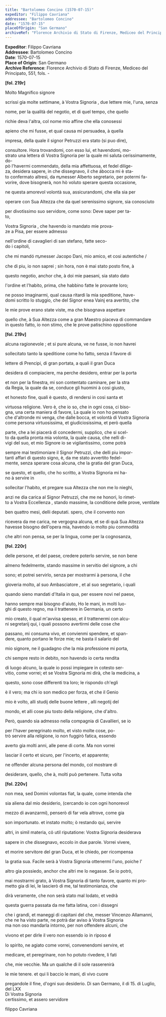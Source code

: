 ```yaml
---
title: "Bartolomeo Concino (1570-07-15)"
expeditor: "Filippo Cavriana"
addressee: "Bartolomeo Concino"
date: "1570-07-15"
placeOfOrigin: "San Germano"
archiveRef: "Florence Archivio di Stato di Firenze, Mediceo del Principato, 551, fols. -"
---
```


**Expeditor**: Filippo Cavriana  
**Addressee**: Bartolomeo Concino  
**Date**: 1570-07-15  
**Place of Origin**: San Germano  
**Archive Reference**: Florence Archivio di Stato di Firenze, Mediceo del Principato, 551, fols. -  


**[fol. 219r]**

Molto Magnifico  signore

  
scrissi gia molte settimane, à Vostra Signoria , due lettere mie, l'una, senza
            
nome, per la qualità del negotio, et di quel tempo, che quello
            
richie deva l'altra, col nome mio affine che ella conosessi
            
apieno che mi fusse, et qual causa mi persuadea, à quella
            
impresa, della quale il signor Petruzzi era stato (si puo dire),
            
consultore. Hora trovandomi, con esso lui, et havendomi, mo-  
strato una lettera  di Vostra Signoria  per la quale mi saluta cerissimamente, do-  
pò l'havermi commendato, della mia affettuosa, et fedel dilige-  
za, desidera sapere, in che dissegnavo, il che ábocca mi è sta-  
to confermato altresì, da ꝳmesser Alberto segretario, per potermi fa-  
vorire, dove bisognerà, non  hò voluto sperare questa occasione, 
            
ne questa amorevol volontà sua, assicurandomi, che ella sia per
            
operare con Sua Altezza  che da quel serenissimo  signore, sia conosciuto 
            
per divotissimo suo servidore, come sono: Deve saper per ta-  
to, 
            
Vostra Signoria , che havendo io mandato mie prova-  
ze a Pisa, per essere admesso 
            
nell'ordine di cavaglieri di san stefano, fatte seco-  
do i capitoli,
            
che mi mandó ꝳmesser Jacopo Dani, mio amico, et cosi autentiche /
            
che di piu, io non saprei ; sin hora, non  è mai stato posto fine, à
            
questo negotio, anchor che, à doi mie paesani, sia stato dato
            
l'ordine et l'habito, prima, che habbino fatte le provante loro;
            
ne posso imaginarmi, qual causa ritardi la mia speditione, have-  
domi scritto lo stuggio, che del Signor enea Vainj era avertito, che
            
le mie prove erano state viste, ma che bisognava aspettare
            
quello che, à Sua Altezza  come a gran Maestro piaceva di commandare   
in questo fatto, io non  stimo, che le prove patischino oppositione
        


**[fol. 219v]**

  
alcuna ragionevole ; et si pure alcuna, ve ne fusse, io non  havrei
            
sollecitato tanto la speditione come ho fatto, senza il favore di
            
lettere di Prencipi, di gran portata, a quali il gran Duca
            
desidera di compiaciere, ma perche desidero, entrar per la porta
            
et non  per la finestra, mi son contentato caminare, per la stra  
da Regia, la quale da se, conduce gli huomini à cosi giusto,
            
et honesto fine, quali è questo, di rendersi in cosi santa et
            
virtuosa religione. Vero è, che io so, che in ogni cosa, ci biso-  
gna, una certa maniera di favore, La quale io non  ho pensato  
che d'altronde mi venga, che dalle bocca, et volontà di Vostra Signoria   
come persona virtuosissima, et giudiciosissima, et però quella
            
parte, che a lei piacerà di concedermi, supplico, che si scel-  
to da quella pronta mia volonta, la quale causa, che nelli di-  
vigi del suo, et mio Signore  io se vigilantissimo, come potrà
            
sempre mai testimoniare il Signor Petruzzi, che delli piu impor-  
tanti affari di questo signo, è, da me stato avvertito fedel-  
mente, senza sperare cosa alcuna, che la gratia del gran Duca,
            
se questo, et quello, che ho scritto, a Vostra Signoria  mi ha-  
no à servire in
            
sollecitar l'habito, et pregare sua Altezza  che non me lo nieghi,
            
anzi ne dia carica al Signor Petruzzi, che me ne honori, lo rimet-  
to a Vostra Eccellenza , stando massime, la conditione delle prove, ventilate
            
ben quattro mesi, delli deputati. spero, che il convento non
            
ricevera da me carica, ne vergogna alcuna, et se di quà Sua Altezza   
havesse bisogno dell'opera mia, havendo io molto piu commodità
            
che altri non  pensa, se per la lingua, come per la cognosanza,
        


**[fol. 220r]**

  
delle persone, et del paese, credere poterlo servire, se non  bene
            
almeno fedelmente, stando massime in servitio del signore, a chi
            
sono; et potrei servirlo, senza per mostrarmi à persona, il che
            
gioveria molto, al suo Ambasciatore , et al suo segretario, i quali
            
quando  sieno mandati d'Italia in qua, per essere novi nel paese,
            
hanno sempre mai bisogno d'aiuto, Ho le mani, in molti luo-  
ghi di questo regno, ma il trattenere in Germania, un certo
            
mio creato, il qual m'avvisa spesso, et il trattenermi con alcu-  
ni segretarij qui, i quali possono avertirmi delle cose che
            
passano, mi consuma vivo, et convienmi spendere, et span-  
dere, quanto portano le forze mie; ne basta il salario del
            
mio signore, ne il guadagno che la mia professione mi porta,
            
chi sempre resto in debito, non  havendo io certa rendita
            
di luogo alcuno, la quale io possi impiegare in cotesto ser-  
vitio, come vorrei; et se Vostra Signoria  mi dirà, che la medicina, a
            
questo, sono cose differenti tra loro; le rispondo ch'egli
            
è il vero; ma chi io son medico per forza, et che il Genio
            
mio è volto, alli studij delle buone lettere , alli negotij del
            
mondo, et alli cose piu tosto della religione, che d'altro.
            
Però, quando  sia admesso nella compagnia di Cavallieri, se io
            
per l'haver peregrinato molto, et visto molte cose, po-  
trò servire alla religione, io non  fuggirò fatica, essendo
            
averto gia molti anni, alle pene di corte. Ma non  vorrei
            
lasciar il certo et sicuro, per l'incerto, et apparente;
            
ne offender alcuna persona del mondo, col mostrare di
            
desiderare, quello, che à, molti può pertenere. Tutta volta

        
**[fol. 220v]**

  
non  mea, sed Domini volontas fiat, la quale, come intenda che
            
sia aliena dal mio desiderio, (cercando io con ogni  honorevol
            
mezzo di avanzarmi), penserò di far vela altrove, come gia
            
son importunato. et instato molto; ò restando qui, servire
            
altri, in simil materia, co̍ util riputatione: Vostra Signoria  desiderava
            
sapere in che dissegnavo, eccolo in due parole. Vorrei vivere,
            
et morire servitore del gran Duca, et le chiedo, per ricompensa
            
la gratia sua. Facile serà à Vostra Signoria  ottenermi l'uno, poiche l'
            
altro gia possiedo, anchor che altri me lo negasse. Se io potrò,
            
mai mostrarmi grato, à Vostra Signoria  di tanto favore, quanto mi pro-  
metto gia di lei, le lascierò di me, tal testimonianza, che
            
dirà veramente, che non serà stato mal lodato, et vedrà
            
questa guerra passata da me fatta latina, con i dissegni
            
che i grandi, et maneggi di capitani del che, messer Vincenzo Allamanni, che ne ha visto parte, ne potrà dar aviso à Vostra Signoria   
ma non  oso mandarla intorno, per non  offendere alcuni, che
            
vivono et per dirle il vero non  essendo io in riposo d̵
            
lo spirito, ne agiato come vorrei, convenendomi servire, et
            
medicare, et peregrinare, non  ho potuto rivedere, li fati
            
che, mie vecchie. Ma un qualche di il sole rasserenirà
            
le mie tenere. et qui li baccio le mani, di vivo cuore
            
pregandole il fine, d'ogni suo desiderio. Di san Germano, il di 15. di Luglio, del LXX  
Di Vostra Signoria   
certissimo, et assero servidore
            


filippo Cavriana


